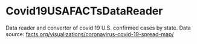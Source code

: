 # Covid19USAFACTsDataReader
Data reader and converter of covid 19 U.S. confirmed cases by state. Data source: [facts.org/visualizations/coronavirus-covid-19-spread-map/](facts.org/visualizations/coronavirus-covid-19-spread-map/)
